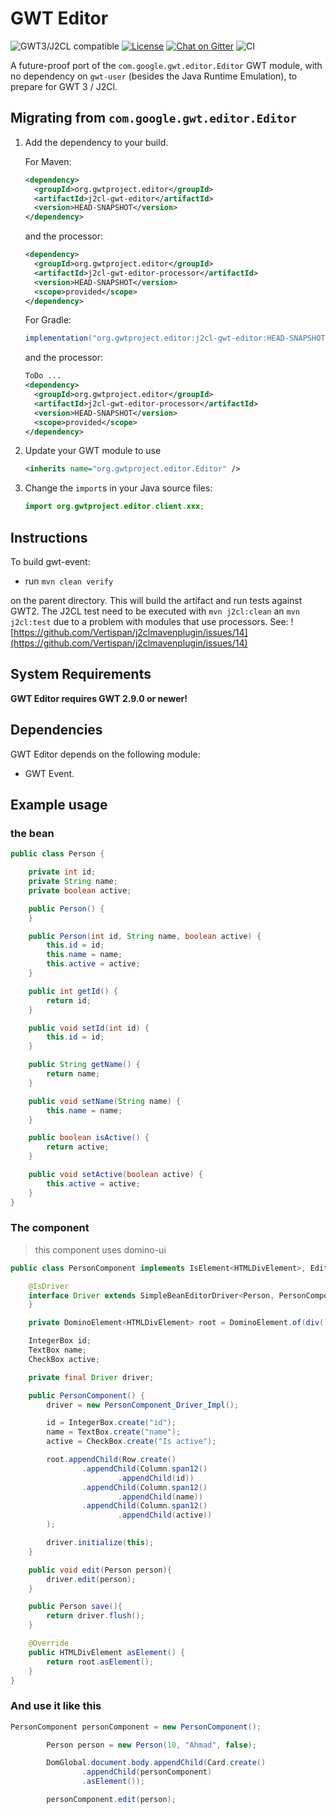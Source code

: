 # GWT Editor

![GWT3/J2CL compatible](https://img.shields.io/badge/GWT3/J2CL-compatible-brightgreen.svg)  [![License](https://img.shields.io/:license-apache-blue.svg)](http://www.apache.org/licenses/LICENSE-2.0.html) [![Chat on Gitter](https://badges.gitter.im/hal/elemento.svg)](https://gitter.im/gwtproject/gwt-modules) ![CI](https://github.com/mP1/j2cl-gwt-editor/workflows/CI/badge.svg)

A future-proof port of the `com.google.gwt.editor.Editor` GWT module, with no dependency on `gwt-user` (besides the Java Runtime Emulation), to prepare for GWT 3 / J2Cl.

##  Migrating from `com.google.gwt.editor.Editor`

1. Add the dependency to your build.

   For Maven:

   ```xml
   <dependency>
     <groupId>org.gwtproject.editor</groupId>
     <artifactId>j2cl-gwt-editor</artifactId>
     <version>HEAD-SNAPSHOT</version>
   </dependency>
   ```

    and the processor:

    ```xml
    <dependency>
      <groupId>org.gwtproject.editor</groupId>
      <artifactId>j2cl-gwt-editor-processor</artifactId>
      <version>HEAD-SNAPSHOT</version>
      <scope>provided</scope>
    </dependency>
    ```

   For Gradle:

   ```gradle
   implementation("org.gwtproject.editor:j2cl-gwt-editor:HEAD-SNAPSHOT")
   ```

    and the processor:

    ```xml
   ToDo ... 
    <dependency>
      <groupId>org.gwtproject.editor</groupId>
      <artifactId>j2cl-gwt-editor-processor</artifactId>
      <version>HEAD-SNAPSHOT</version>
      <scope>provided</scope>
    </dependency>
    ```

2. Update your GWT module to use

   ```xml
   <inherits name="org.gwtproject.editor.Editor" />
   ```

3. Change the `import`s in your Java source files:

   ```java
   import org.gwtproject.editor.client.xxx;
   ```

## Instructions

To build gwt-event:

* run `mvn clean verify`

on the parent directory. This will build the artifact and run tests against GWT2. The J2CL test need to be executed with `mvn j2cl:clean` an `mvn j2cl:test` due to a problem with modules that use processors. See: ![https://github.com/Vertispan/j2clmavenplugin/issues/14](https://github.com/Vertispan/j2clmavenplugin/issues/14)

## System Requirements

**GWT Editor requires GWT 2.9.0 or newer!**


## Dependencies

GWT Editor depends on the following module:

* GWT Event.


## Example usage

### the bean
```java
public class Person {

    private int id;
    private String name;
    private boolean active;

    public Person() {
    }

    public Person(int id, String name, boolean active) {
        this.id = id;
        this.name = name;
        this.active = active;
    }

    public int getId() {
        return id;
    }

    public void setId(int id) {
        this.id = id;
    }

    public String getName() {
        return name;
    }

    public void setName(String name) {
        this.name = name;
    }

    public boolean isActive() {
        return active;
    }

    public void setActive(boolean active) {
        this.active = active;
    }
}
```

### The component

> this component uses domino-ui

```java
public class PersonComponent implements IsElement<HTMLDivElement>, Editor<Person> {

    @IsDriver
    interface Driver extends SimpleBeanEditorDriver<Person, PersonComponent> {
    }

    private DominoElement<HTMLDivElement> root = DominoElement.of(div());

    IntegerBox id;
    TextBox name;
    CheckBox active;

    private final Driver driver;

    public PersonComponent() {
        driver = new PersonComponent_Driver_Impl();

        id = IntegerBox.create("id");
        name = TextBox.create("name");
        active = CheckBox.create("Is active");

        root.appendChild(Row.create()
                .appendChild(Column.span12()
                        .appendChild(id))
                .appendChild(Column.span12()
                        .appendChild(name))
                .appendChild(Column.span12()
                        .appendChild(active))
        );

        driver.initialize(this);
    }

    public void edit(Person person){
        driver.edit(person);
    }

    public Person save(){
        return driver.flush();
    }

    @Override
    public HTMLDivElement asElement() {
        return root.asElement();
    }
}
```

### And use it like this

```java
PersonComponent personComponent = new PersonComponent();

        Person person = new Person(10, "Ahmad", false);

        DomGlobal.document.body.appendChild(Card.create()
                .appendChild(personComponent)
                .asElement());

        personComponent.edit(person);
        
```
